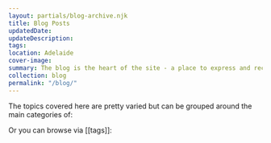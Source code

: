 ```yaml
---
layout: partials/blog-archive.njk
title: Blog Posts
updatedDate:
updateDescription: 
tags:
location: Adelaide
cover-image: 
summary: The blog is the heart of the site - a place to express and record life as it goes by. 
collection: blog
permalink: "/blog/"
---
```


The topics covered here are pretty varied but can be grouped around the main categories of: 

Or you can browse via [[tags]]: 

